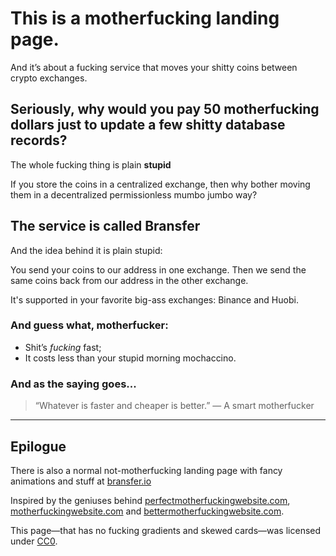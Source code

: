 # This is a motherfucking landing page.

And it’s about a fucking service that moves your shitty coins between crypto exchanges.

## Seriously, why would you pay 50 motherfucking dollars just to update a few shitty database records?

The whole fucking thing is plain **stupid**

If you store the coins in a centralized exchange, then why bother moving them in a decentralized permissionless mumbo jumbo way?

## The service is called **Bransfer**

And the idea behind it is plain stupid:

You send your coins to our address in one exchange. Then we send the same coins back from our address in the other exchange.

It's supported in your favorite big-ass exchanges: Binance and Huobi.

### And guess what, motherfucker:

*   Shit’s _fucking_ fast;
*   It costs less than your stupid morning mochaccino.

### And as the saying goes...

> “Whatever is faster and cheaper is better.” — A smart motherfucker

* * *

## Epilogue

There is also a normal not-motherfucking landing page with fancy animations and stuff at [bransfer.io](https://bransfer.io/)

Inspired by the geniuses behind [perfectmotherfuckingwebsite.com](https://perfectmotherfuckingwebsite.com/), [motherfuckingwebsite.com](https://motherfuckingwebsite.com/) and [bettermotherfuckingwebsite.com](http://bettermotherfuckingwebsite.com/).

This page—that has no fucking gradients and skewed cards—was licensed under [CC0](https://creativecommons.org/publicdomain/zero/1.0/).
